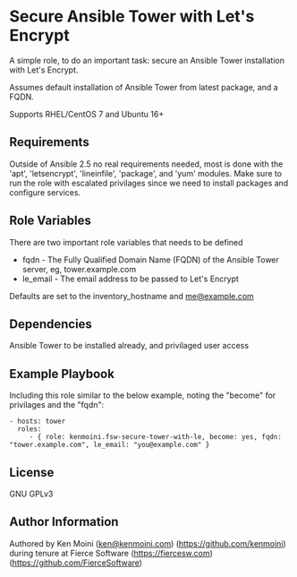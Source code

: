 Secure Ansible Tower with Let's Encrypt
=========

A simple role, to do an important task: secure an Ansible Tower installation with Let's Encrypt.

Assumes default installation of Ansible Tower from latest package, and a FQDN.

Supports RHEL/CentOS 7 and Ubuntu 16+

Requirements
------------

Outside of Ansible 2.5 no real requirements needed, most is done with the 'apt', 'letsencrypt', 'lineinfile', 'package', and 'yum' modules.
Make sure to run the role with escalated privilages since we need to install packages and configure services.

Role Variables
--------------

There are two important role variables that needs to be defined

- fqdn - The Fully Qualified Domain Name (FQDN) of the Ansible Tower server, eg, tower.example.com
- le_email - The email address to be passed to Let's Encrypt

Defaults are set to the inventory_hostname and me@example.com

Dependencies
------------

Ansible Tower to be installed already, and privilaged user access

Example Playbook
----------------

Including this role similar to the below example, noting the "become" for privilages and the "fqdn":

    - hosts: tower
      roles:
         - { role: kenmoini.fsw-secure-tower-with-le, become: yes, fqdn: "tower.example.com", le_email: "you@example.com" }

License
-------

GNU GPLv3

Author Information
------------------

Authored by Ken Moini (ken@kenmoini.com) (https://github.com/kenmoini) during tenure at Fierce Software (https://fiercesw.com) (https://github.com/FierceSoftware)
